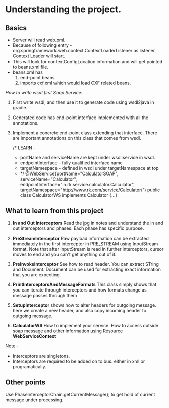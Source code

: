 # Understanding the project.

## Basics
* Server will read web.xml.
* Because of following entry - org.springframework.web.context.ContextLoaderListener as listener, Context Loader will start.
* This will look for contextConfigLocation information and will get pointed to beans.xml file.
* beans.xml has 
    1. end-point beans 
    2. imports cxf.xml which would load CXF related beans.

*How to write wsdl first Soap Service:*
1. First write wsdl, and then use it to generate code using wsdl2java in gradle.
2. Generated code has end-point interface implemented with all the annotations.
3. Implement a concrete end-point class extending that interface. There are important annotations on this class that comes from wsdl. 

	/* LEARN - 
	 * portName and serviceName are kept under wsdl:service in wsdl.
	 * endpointInterface - fully qualified interface name
	 * targetNamespace - defined in wsdl under targetNamespace at top
	 *  */
	@WebService(portName="CalculatorSOAP", serviceName="Calculator",
	endpointInterface="in.rk.service.calculator.Calculator", 
	targetNamespace="http://www.rk.com/service/Calculator/")
	public class CalculatorWS implements Calculator {...}
	
## What to learn from this project

1. **In and Out Interceptors** Read the jpg in notes and understand the in and out interceptors and phases. Each phase has specific purpose.

2. **PreStreamInterceptor**
Raw payload information can be extracted immediately in the first interceptor in PRE_STREAM using InputStream format.
Note that after InputStream is read in further interceptors, cursor moves to end and you can't get anything out of it.

3. **PreInvokeInterceptor**
See how to read header. You can extract STring and Document. Document can be used for extracting exact information that you are expecting.

4. **PrintInterceptorsAndMessageFormats**
This class simply shows that you can iterate through interceptors and how formats change as message passes through them

5. **SetupInterceptor** shows how to alter headers for outgoing message. here we create a new header, and also copy incoming header to outgoing message. 

6. **CalculatorWS**
How to implement your service.
How to access outside soap message and other information using Resource **WebServiceContext**

Note - 

* Interceptors are singletons.
* Interceptors are required to be added on to bus. either in xml or programatically.

## Other points
Use PhaseInterceptorChain.getCurrentMessage(); to get hold of current message under processing.
